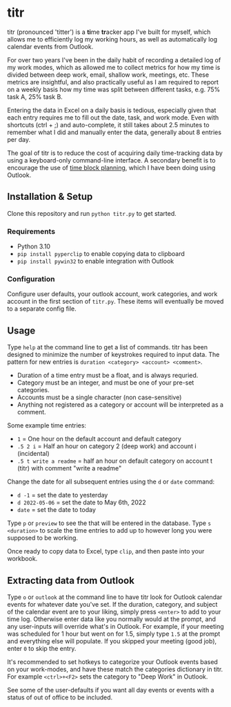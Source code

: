 # titr
titr (pronounced 'titter') is a **ti**me **tr**acker app I've built for myself, which allows me to efficiently log my working hours, as well as automatically log calendar events from Outlook.

For over two years I've been in the daily habit of recording a detailed log of my work modes, which as allowed me to collect metrics for how my time is divided between deep work, email, shallow work, meetings, etc. These metrics are insightful, and also practically useful as I am required to report on a weekly basis how my time was split between different tasks, e.g. 75% task A, 25% task B. 

Entering the data in Excel on a daily basis is tedious, especially given that each entry requires me to fill out the date, task, and work mode. Even with shortcuts (ctrl + ;) and auto-complete, it still takes about 2.5 minutes to remember what I did and manually enter the data, generally about 8 entries per day.

The goal of titr is to reduce the cost of acquiring daily time-tracking data by using a keyboard-only command-line interface. A secondary benefit is to encourage the use of [time block planning](https://www.calnewport.com/blog/2013/12/21/deep-habits-the-importance-of-planning-every-minute-of-your-work-day/), which I have been doing using Outlook.

## Installation & Setup
Clone this repository and run `python titr.py` to get started.

### Requirements
- Python 3.10
- `pip install pyperclip` to enable copying data to clipboard
- `pip install pywin32` to enable integration with Outlook

### Configuration
Configure user defaults, your outlook account, work categories, and work account in the first section of `titr.py`. These items will eventually be moved to a separate config file.

## Usage
Type `help` at the command line to get a list of commands. titr has been designed to minimize the number of keystrokes required to input data. The pattern for new entries is `duration <category> <account> <comment>`.
- Duration of a time entry must be a float, and is always requried.
- Category must be an integer, and must be one of your pre-set categories.
- Accounts must be a single character (non case-sensitive)
- Anything not registered as a category or account will be interpreted as a comment.

Some example time entries:
- `1` = One hour on the default account and default category
- `.5 2 i` = Half an hour on category 2 (deep work) and account i (incidental)
- `.5 t write a readme` = half an hour on default category on account t (titr) with comment "write a readme"

Change the date for all subsequent entries using the `d` or `date` command:
- `d -1` = set the date to yesterday
- `d 2022-05-06` = set the date to May 6th, 2022
- `date` = set the date to today

Type `p` or `preview` to see the that will be entered in the database. Type `s <duration>` to scale the time entries to add up to however long you were supposed to be working.

Once ready to copy data to Excel, type `clip`, and then paste into your workbook.

## Extracting data from Outlook
Type `o` or `outlook` at the command line to have titr look for Outlook calendar events for whatever date you've set. If the duration, category, and subject of the calendar event are to your liking, simply press `<enter>` to add to your time log. Otherwise enter data like you normally would at the prompt, and any user-inputs will override what's in Outlook. For example, if your meeting was scheduled for 1 hour but went on for 1.5, simply type `1.5` at the prompt and everything else will populate. If you skipped your meeting (good job), enter `0` to skip the entry.

It's recommended to set hotkeys to categorize your Outlook events based on your work-modes, and have these match the categories dictionary in titr. For example `<ctrl>+<F2>` sets the category to "Deep Work" in Outlook.

See some of the user-defaults if you want all day events or events with a status of out of office to be included.

